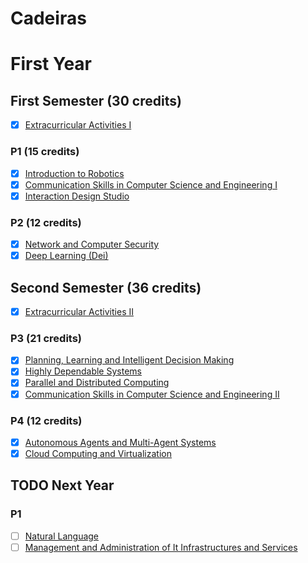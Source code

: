 # Cadeiras

# First Year
## First Semester (30 credits)
- [x] [Extracurricular Activities I](https://fenix.tecnico.ulisboa.pt/cursos/meic-a/disciplina-curricular/845953938490303)

### P1 (15 credits)
- [x] [Introduction to Robotics](https://fenix.tecnico.ulisboa.pt/cursos/meic-a/disciplina-curricular/1971853845332809)
- [x] [Communication Skills in Computer Science and Engineering I](https://fenix.tecnico.ulisboa.pt/cursos/meic-a/disciplina-curricular/1971853845332830)
- [x] [Interaction Design Studio](https://fenix.tecnico.ulisboa.pt/cursos/meic-a/disciplina-curricular/1971853845332814)

### P2 (12 credits)
- [x] [Network and Computer Security](https://fenix.tecnico.ulisboa.pt/cursos/meic-a/disciplina-curricular/564478961778803)
- [x] [Deep Learning (Dei)](https://fenix.tecnico.ulisboa.pt/cursos/meic-a/disciplina-curricular/564478961778799)

## Second Semester (36 credits)
- [x] [Extracurricular Activities II](https://fenix.tecnico.ulisboa.pt/cursos/meic-a/disciplina-curricular/845953938490304)

### P3 (21 credits)
- [x] [Planning, Learning and Intelligent Decision Making](https://fenix.tecnico.ulisboa.pt/cursos/meic-a/disciplina-curricular/1971853845332795)
- [x] [Highly Dependable Systems](https://fenix.tecnico.ulisboa.pt/cursos/meic-a/disciplina-curricular/564478961778806)
- [x] [Parallel and Distributed Computing](https://fenix.tecnico.ulisboa.pt/cursos/meic-a/disciplina-curricular/564478961778795)
- [x] [Communication Skills in Computer Science and Engineering II](https://fenix.tecnico.ulisboa.pt/cursos/meic-a/disciplina-curricular/1971853845332831)

### P4 (12 credits)
- [x] [Autonomous Agents and Multi-Agent Systems](https://fenix.tecnico.ulisboa.pt/cursos/meic-a/disciplina-curricular/1971853845332796)
- [x] [Cloud Computing and Virtualization](https://fenix.tecnico.ulisboa.pt/cursos/meic-a/disciplina-curricular/564478961778814)

## TODO Next Year

### P1
- [ ] [Natural Language](https://fenix.tecnico.ulisboa.pt/cursos/meic-a/disciplina-curricular/1971853845332794)
- [ ] [Management and Administration of It Infrastructures and Services](https://fenix.tecnico.ulisboa.pt/cursos/meic-a/disciplina-curricular/1971853845332822)
